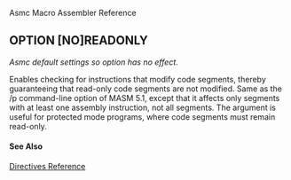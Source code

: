 Asmc Macro Assembler Reference

## OPTION [NO]READONLY

_Asmc default settings so option has no effect_.

Enables checking for instructions that modify code segments, thereby guaranteeing that read-only code segments are not modified. Same as the /p command-line option of MASM 5.1, except that it affects only segments with at least one assembly instruction, not all segments. The argument is useful for protected mode programs, where code segments must remain read-only.

#### See Also

[Directives Reference](readme.md)